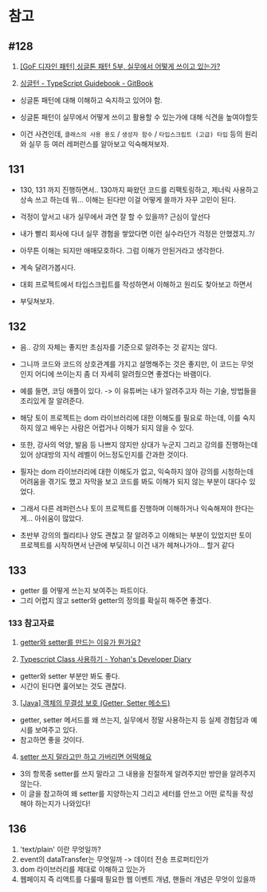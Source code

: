 
# 참고

## #128 
1. [[GoF 디자인 패턴] 싱글톤 패턴 5부, 실무에서 어떻게 쓰이고 있는가?](https://www.youtube.com/watch?v=bAYGNP-FevQ&ab_channel=%EB%B0%B1%EA%B8%B0%EC%84%A0)

2. [싱글턴 - TypeScript Guidebook - GitBook](https://yamoo9.gitbook.io/typescript/classes/singleton)

- 싱글톤 패턴에 대해 이해하고 숙지하고 있어야 함.
- 싱글톤 패턴이 실무에서 어떻게 쓰이고 활용할 수 있는가에 대해 식견을 높여야할듯

- 이건 사견인데, `클래스의 사용 용도` / `생성자 함수` / `타입스크립트 (고급) 타입` 등의 원리와 실무 등 여러 레퍼런스를 알아보고 익숙해져보자.

## 131

- 130, 131 까지 진행하면서.. 130까지 짜왔던 코드를 리팩토링하고, 제너릭 사용하고 상속 쓰고 하는데 뭐... 이해는 된다만 이걸 어떻게 쓸까가 자꾸 고민이 된다.
- 걱정이 앞서고 내가 실무에서 과연 잘 할 수 있을까? 근심이 앞선다
- 내가 빨리 회사에 다녀 실무 경험을 쌓았다면 이런 실수라던가 걱정은 안했겠지..?/

- 아무튼 이해는 되지만 애매모호하다. 그럼 이해가 안된거라고 생각한다.
- 계속 달려가봅시다.
- 대회 프로젝트에서 타입스크립트를 작성하면서 이해하고 원리도 찾아보고 하면서
- 부딪쳐보자.

## 132

- 음.. 강의 자체는 좋지만 초심자를 기준으로 알려주는 것 같지는 않다.
- 그니까 코드와 코드의 상호관계를 가지고 설명해주는 것은 좋지만, 이 코드는 무엇인지 어디에 쓰이는지 좀 더 자세히 알려줬으면 좋겠다는 바램이다.

- 예를 들면, 코딩 애플이 있다. -> 이 유튜버는 내가 알려주고자 하는 기술, 방법들을 조리있게 잘 알려준다.

- 해당 토이 프로젝트는 dom 라이브러리에 대한 이해도를 필요로 하는데, 이를 숙지하지 않고 배우는 사람은 어렵거나 이해가 되지 않을 수 있다.
- 또한, 강사의 억양, 발음 등 나쁘지 않지만 상대가 누군지 그리고 강의를 진행하는데 있어 상대방의 지식 레벨이 어느정도인지를 간과한 것이다.

- 필자는 dom 라이브러리에 대한 이해도가 없고, 익숙하지 않아 강의를 시청하는데 어려움을 겪기도 했고 자막을 보고 코드를 봐도 이해가 되지 않는 부분이 대다수 있었다.

- 그래서 다른 레퍼런스나 토이 프로젝트를 진행하며 이해하거나 익숙해져야 한다는게... 아쉬움이 많았다.

- 초반부 강의의 퀄리티나 양도 괜찮고 잘 알려주고 이해되는 부분이 있었지만 토이 프로젝트를 시작하면서 난관에 부딪히니 이건 내가 헤쳐나가야... 할거 같다

## 133
- getter 를 어떻게 쓰는지 보여주는 파트이다.
- 그리 어렵지 않고 setter와 getter의 정의를 확실히 해주면 좋겠다.

### 133 참고자료
1. [getter와 setter를 만드는 이유가 뭔가요?](https://www.inflearn.com/questions/183833)

2. [Typescript Class 사용하기 - Yohan's Developer Diary](https://yohanpro.com/posts/typescript/class)
  - getter와 setter 부분만 봐도 좋다.
  - 시간이 된다면 훑어보는 것도 괜찮다.

3. [[Java] 객체의 무결성 보호 (Getter, Setter 메소드)](https://veneas.tistory.com/entry/Java-%EA%B0%9D%EC%B2%B4%EC%9D%98-%EB%AC%B4%EA%B2%B0%EC%84%B1-%EB%B3%B4%ED%98%B8-Getter-Setter-%EB%A9%94%EC%86%8C%EB%93%9C)
  - getter, setter 메서드를 왜 쓰는지, 실무에서 정말 사용하는지 등 실제 경험담과 예시를 보여주고 있다.
  - 참고하면 좋을 것이다.

4. [setter 쓰지 말라고만 하고 가버리면 어떡해요](https://velog.io/@backfox/setter-%EC%93%B0%EC%A7%80-%EB%A7%90%EB%9D%BC%EA%B3%A0%EB%A7%8C-%ED%95%98%EA%B3%A0-%EA%B0%80%EB%B2%84%EB%A6%AC%EB%A9%B4-%EC%96%B4%EB%96%A1%ED%95%B4%EC%9A%94)
  - 3의 항목중 setter를 쓰지 말라고 그 내용을 친절하게 알려주지만 방안을 알려주지 않는다.
  - 이 글을 참고하여 왜 setter를 지양하는지 그리고 세터를 안쓰고 어떤 로직을 작성해야 하는지가 나와있다!


## 136
1. 'text/plain' 이란 무엇일까?
2. event의 dataTransfer는 무엇일까 -> 데이터 전송 프로퍼티인가
3. dom 라이브러리를 제대로 이해하고 있는가
4. 웹페이지 즉 리액트를 다룰때 필요한 웹 이벤트 개념, 핸들러 개념은 무엇이 있을까